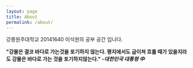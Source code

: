 ```yaml
---
layout: page
title: About
permalink: /about/
---
```


강릉원주대학교 20141640 이석원의 공부 공간 입니다.

**"강물은 결코 바다로 가는것을 포기하지 않는다. 평지에서도 굽이쳐 흐를 때가 있을지라도 강물은 바다로 가는 것을 포기하지않는다." _-대한민국 대통령 中_**
